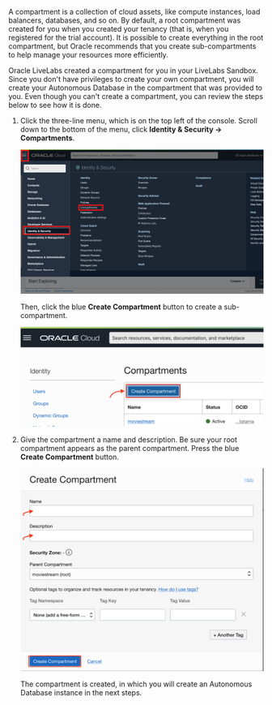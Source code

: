 A compartment is a collection of cloud assets, like compute instances, load balancers, databases, and so on. By default, a root compartment was created for you when you created your tenancy (that is, when you registered for the trial account). It is possible to create everything in the root compartment, but Oracle recommends that you create sub-compartments to help manage your resources more efficiently.

<if type="livelabs">Oracle LiveLabs created a compartment for you in your LiveLabs Sandbox. Since you don't have privileges to create your own compartment, you will create your Autonomous Database in the compartment that was provided to you. Even though you can't create a compartment, you can review the steps below to see how it is done.
</if>

1. Click the three-line menu, which is on the top left of the console. Scroll down to the bottom of the menu, click **Identity & Security -> Compartments**. 

    ![Click Identity & Security then Compartments.](images/oci-navigation-compartments.png " ")

    Then, click the blue **Create Compartment** button to create a sub-compartment.

    ![Click the Create Compartment button.](images/compartment-create.png " ")

2. Give the compartment a name and description. Be sure your root compartment appears as the parent compartment. Press the blue **Create Compartment** button.

    ![Click the Create Compartment button.](images/compartment-click-create.png " ")

    The compartment is created, in which you will create an Autonomous Database instance in the next steps.

